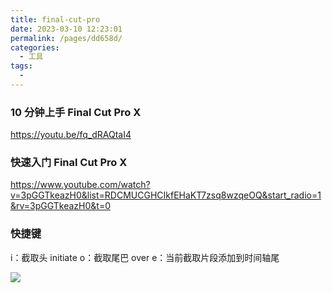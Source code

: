 ```yaml
---
title: final-cut-pro
date: 2023-03-10 12:23:01
permalink: /pages/dd658d/
categories:
  - 工具
tags:
  - 
---
```

### 10 分钟上手 Final Cut Pro X

https://youtu.be/fq_dRAQtaI4

### 快速入门 Final Cut Pro X

https://www.youtube.com/watch?v=3pGGTkeazH0&list=RDCMUCGHCIkfEHaKT7zsq8wzqeOQ&start_radio=1&rv=3pGGTkeazH0&t=0

### 快捷键

i：截取头 initiate
o：截取尾巴 over
e：当前截取片段添加到时间轴尾

![](https://gcy-1306312261.cos.ap-chengdu.myqcloud.com/blog/20230310233335.png)


